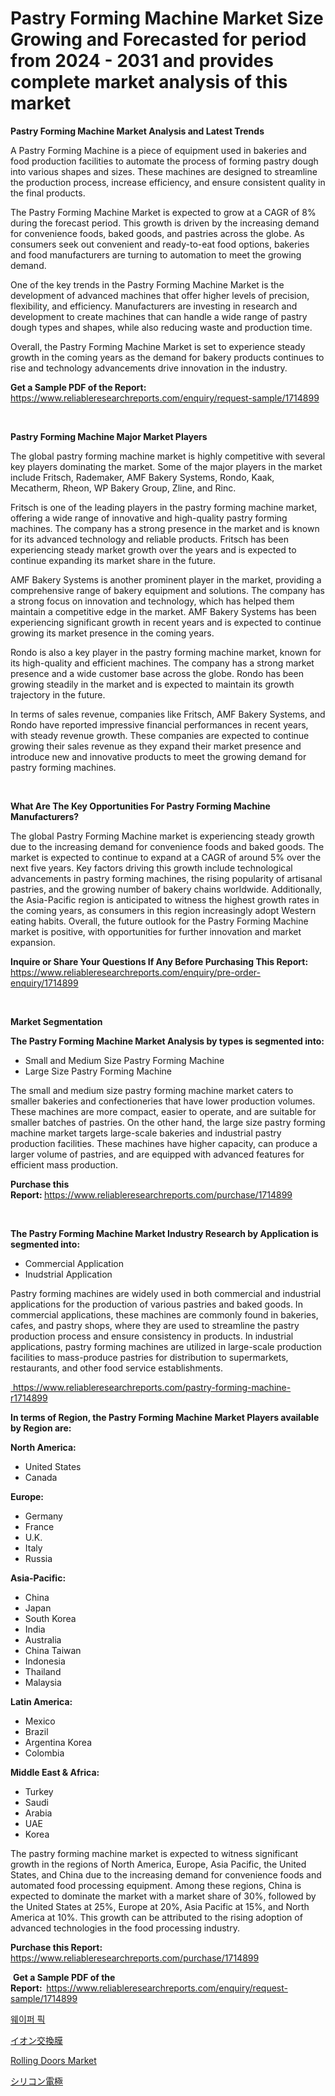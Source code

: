 <p><h1>Pastry Forming Machine Market Size Growing and Forecasted for period from 2024 - 2031 and provides complete market analysis of this market</h1></p><p><strong>Pastry Forming Machine Market Analysis and Latest Trends</strong></p>
<p><p>A Pastry Forming Machine is a piece of equipment used in bakeries and food production facilities to automate the process of forming pastry dough into various shapes and sizes. These machines are designed to streamline the production process, increase efficiency, and ensure consistent quality in the final products.</p><p>The Pastry Forming Machine Market is expected to grow at a CAGR of 8% during the forecast period. This growth is driven by the increasing demand for convenience foods, baked goods, and pastries across the globe. As consumers seek out convenient and ready-to-eat food options, bakeries and food manufacturers are turning to automation to meet the growing demand.</p><p>One of the key trends in the Pastry Forming Machine Market is the development of advanced machines that offer higher levels of precision, flexibility, and efficiency. Manufacturers are investing in research and development to create machines that can handle a wide range of pastry dough types and shapes, while also reducing waste and production time.</p><p>Overall, the Pastry Forming Machine Market is set to experience steady growth in the coming years as the demand for bakery products continues to rise and technology advancements drive innovation in the industry.</p></p>
<p><strong>Get a Sample PDF of the Report:&nbsp;</strong> <a href="https://www.reliableresearchreports.com/enquiry/request-sample/1714899">https://www.reliableresearchreports.com/enquiry/request-sample/1714899</a></p>
<p>&nbsp;</p>
<p><strong>Pastry Forming Machine Major Market Players</strong></p>
<p><p>The global pastry forming machine market is highly competitive with several key players dominating the market. Some of the major players in the market include Fritsch, Rademaker, AMF Bakery Systems, Rondo, Kaak, Mecatherm, Rheon, WP Bakery Group, Zline, and Rinc.</p><p>Fritsch is one of the leading players in the pastry forming machine market, offering a wide range of innovative and high-quality pastry forming machines. The company has a strong presence in the market and is known for its advanced technology and reliable products. Fritsch has been experiencing steady market growth over the years and is expected to continue expanding its market share in the future.</p><p>AMF Bakery Systems is another prominent player in the market, providing a comprehensive range of bakery equipment and solutions. The company has a strong focus on innovation and technology, which has helped them maintain a competitive edge in the market. AMF Bakery Systems has been experiencing significant growth in recent years and is expected to continue growing its market presence in the coming years.</p><p>Rondo is also a key player in the pastry forming machine market, known for its high-quality and efficient machines. The company has a strong market presence and a wide customer base across the globe. Rondo has been growing steadily in the market and is expected to maintain its growth trajectory in the future.</p><p>In terms of sales revenue, companies like Fritsch, AMF Bakery Systems, and Rondo have reported impressive financial performances in recent years, with steady revenue growth. These companies are expected to continue growing their sales revenue as they expand their market presence and introduce new and innovative products to meet the growing demand for pastry forming machines.</p></p>
<p>&nbsp;</p>
<p><strong>What Are The Key Opportunities For Pastry Forming Machine Manufacturers?</strong></p>
<p><p>The global Pastry Forming Machine market is experiencing steady growth due to the increasing demand for convenience foods and baked goods. The market is expected to continue to expand at a CAGR of around 5% over the next five years. Key factors driving this growth include technological advancements in pastry forming machines, the rising popularity of artisanal pastries, and the growing number of bakery chains worldwide. Additionally, the Asia-Pacific region is anticipated to witness the highest growth rates in the coming years, as consumers in this region increasingly adopt Western eating habits. Overall, the future outlook for the Pastry Forming Machine market is positive, with opportunities for further innovation and market expansion.</p></p>
<p><strong>Inquire or Share Your Questions If Any Before Purchasing This Report:</strong> <a href="https://www.reliableresearchreports.com/enquiry/pre-order-enquiry/1714899">https://www.reliableresearchreports.com/enquiry/pre-order-enquiry/1714899</a></p>
<p>&nbsp;</p>
<p><strong>Market Segmentation</strong></p>
<p><strong>The Pastry Forming Machine Market Analysis by types is segmented into:</strong></p>
<p><ul><li>Small and Medium Size Pastry Forming Machine</li><li>Large Size Pastry Forming Machine</li></ul></p>
<p><p>The small and medium size pastry forming machine market caters to smaller bakeries and confectioneries that have lower production volumes. These machines are more compact, easier to operate, and are suitable for smaller batches of pastries. On the other hand, the large size pastry forming machine market targets large-scale bakeries and industrial pastry production facilities. These machines have higher capacity, can produce a larger volume of pastries, and are equipped with advanced features for efficient mass production.</p></p>
<p><strong>Purchase this Report:&nbsp;</strong><a href="https://www.reliableresearchreports.com/purchase/1714899">https://www.reliableresearchreports.com/purchase/1714899</a></p>
<p>&nbsp;</p>
<p><strong>The Pastry Forming Machine Market Industry Research by Application is segmented into:</strong></p>
<p><ul><li>Commercial Application</li><li>Inudstrial Application</li></ul></p>
<p><p>Pastry forming machines are widely used in both commercial and industrial applications for the production of various pastries and baked goods. In commercial applications, these machines are commonly found in bakeries, cafes, and pastry shops, where they are used to streamline the pastry production process and ensure consistency in products. In industrial applications, pastry forming machines are utilized in large-scale production facilities to mass-produce pastries for distribution to supermarkets, restaurants, and other food service establishments.</p></p>
<p><a href="https://www.reliableresearchreports.com/pastry-forming-machine-r1714899">&nbsp;https://www.reliableresearchreports.com/pastry-forming-machine-r1714899</a></p>
<p><strong>In terms of Region, the Pastry Forming Machine Market Players available by Region are:</strong></p>
<p>
    <p> <strong> North America: </strong>
        <ul>
            <li>United States</li>
            <li>Canada</li>
        </ul>
        </p> 
    <p> <strong> Europe: </strong>
        <ul>
            <li>Germany</li>
            <li>France</li>
            <li>U.K.</li>
            <li>Italy</li>
            <li>Russia</li>
        </ul>
        </p> 
    <p> <strong> Asia-Pacific: </strong>
        <ul>
            <li>China</li>
            <li>Japan</li>
            <li>South Korea</li>
            <li>India</li>
            <li>Australia</li>
            <li>China Taiwan</li>
            <li>Indonesia</li>
            <li>Thailand</li>
            <li>Malaysia</li>
        </ul>
        </p> 
    <p> <strong> Latin America: </strong>
        <ul>
            <li>Mexico</li>
            <li>Brazil</li>
            <li>Argentina Korea</li>
            <li>Colombia</li>
        </ul>
        </p> 
    <p> <strong> Middle East & Africa: </strong>
        <ul>
            <li>Turkey</li>
            <li>Saudi</li>
            <li>Arabia</li>
            <li>UAE</li>
            <li>Korea</li>
        </ul>
    </p>
    </p>
<p><p>The pastry forming machine market is expected to witness significant growth in the regions of North America, Europe, Asia Pacific, the United States, and China due to the increasing demand for convenience foods and automated food processing equipment. Among these regions, China is expected to dominate the market with a market share of 30%, followed by the United States at 25%, Europe at 20%, Asia Pacific at 15%, and North America at 10%. This growth can be attributed to the rising adoption of advanced technologies in the food processing industry.</p></p>
<p><strong>Purchase this Report: </strong><a href="https://www.reliableresearchreports.com/purchase/1714899">https://www.reliableresearchreports.com/purchase/1714899</a></p>
<p>&nbsp;<strong>Get a Sample PDF of the Report:&nbsp;&nbsp;</strong><a href="https://www.reliableresearchreports.com/enquiry/request-sample/1714899">https://www.reliableresearchreports.com/enquiry/request-sample/1714899</a></p>
<p><strong></strong></p>
<p><p><a href="https://github.com/vss5505pa7z1p/Market-Research-Report-List-1/blob/main/751416125497.md">웨이퍼 픽</a></p><p><a href="https://medium.com/@alfaro.etbn_52903/%E3%82%A4%E3%82%AA%E3%83%B3%E4%BA%A4%E6%8F%9B%E8%86%9C%E5%B8%82%E5%A0%B4%E3%81%AE%E3%83%AC%E3%83%9D%E3%83%BC%E3%83%88%E3%81%AF-%E3%81%93%E3%81%AE%E5%B8%82%E5%A0%B4%E3%81%AE%E6%9C%80%E6%96%B0%E3%81%AE%E3%83%88%E3%83%AC%E3%83%B3%E3%83%89%E3%81%A8%E6%88%90%E9%95%B7%E3%81%AE%E6%A9%9F%E4%BC%9A%E3%82%92%E6%98%8E%E3%82%89%E3%81%8B%E3%81%AB%E3%81%97%E3%81%A6%E3%81%84%E3%81%BE%E3%81%99-cbc3fe506f3d">イオン交換膜</a></p><p><a href="https://github.com/sofayahoo2023/Market-Research-Report-List-4/blob/main/rolling-doors-market.md">Rolling Doors Market</a></p><p><a href="https://medium.com/@madelynhowe2023/%E3%82%B7%E3%83%AA%E3%82%B3%E3%83%B3%E9%9B%BB%E6%A5%B5%E3%81%AE%E5%B8%82%E5%A0%B4%E3%82%B7%E3%82%A7%E3%82%A2%E3%81%AE%E9%80%B2%E5%8C%96%E3%81%A8%E5%B8%82%E5%A0%B4%E6%88%90%E9%95%B7%E3%83%88%E3%83%AC%E3%83%B3%E3%83%89-2024%E5%B9%B4-2031%E5%B9%B4-4b1919f92657">シリコン電極</a></p></p>